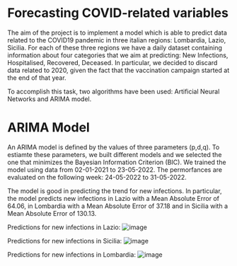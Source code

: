 # Forecasting COVID-related variables

The aim of the project is to implement a model which is able to predict data related to the COVID19 pandemic in three italian regions: Lombardia, Lazio, Sicilia. For each of these three regions we have a daily dataset containing information about four categories that we aim at predicting: New Infections, Hospitalised, Recovered, Deceased. In particular, we decided to discard data related to 2020, given the fact that the vaccination campaign started at the end of that year. 

To accomplish this task, two algorithms have been used: Artificial Neural Networks and ARIMA model. 

# ARIMA Model 

An ARIMA model is defined by the values of three parameters (p,d,q). To estiamte these parameters, we built different models and we selected the one that minimizes the Bayesian Information Criterion (BIC). We trained the model using data from 02-01-2021 to 23-05-2022. The permorfances are evaluated on the following week: 24-05-2022 to 31-05-2022.

The model is good in predicting the trend for new infections. In particular, the model predicts new infections in Lazio with a Mean Absolute Error of 64.06, in Lombardia with a Mean Absolute Error of 37.18 and in Sicilia with a Mean Absolute Error of 130.13.

Predictions for new infections in Lazio:
![image](https://github.com/fraromeo/covid_prediction/assets/64698911/9c9b5c5d-8f33-414a-a757-60ed0344455b)


Predictions for new infections in Sicilia:
![image](https://github.com/fraromeo/covid_prediction/assets/64698911/e040475c-2a0a-428d-a988-4298601934c4)


Predictions for new infections in Lombardia:
![image](https://github.com/fraromeo/covid_prediction/assets/64698911/0cfc3406-6899-4188-aa98-c0a06f85bcca)


